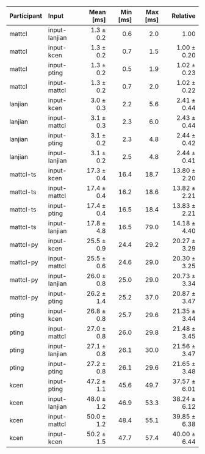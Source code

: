 | Participant | Input | Mean [ms] | Min [ms] | Max [ms] | Relative |
|:---|:---|---:|---:|---:|---:|
| mattcl | input-lanjian | 1.3 ± 0.2 | 0.6 | 2.0 | 1.00 |
| mattcl | input-kcen | 1.3 ± 0.2 | 0.7 | 1.5 | 1.00 ± 0.20 |
| mattcl | input-pting | 1.3 ± 0.2 | 0.5 | 1.9 | 1.02 ± 0.23 |
| mattcl | input-mattcl | 1.3 ± 0.2 | 0.7 | 2.0 | 1.02 ± 0.22 |
| lanjian | input-kcen | 3.0 ± 0.3 | 2.2 | 5.6 | 2.41 ± 0.44 |
| lanjian | input-mattcl | 3.1 ± 0.3 | 2.3 | 6.0 | 2.43 ± 0.44 |
| lanjian | input-pting | 3.1 ± 0.2 | 2.3 | 4.8 | 2.44 ± 0.42 |
| lanjian | input-lanjian | 3.1 ± 0.2 | 2.5 | 4.8 | 2.44 ± 0.41 |
| mattcl-ts | input-kcen | 17.3 ± 0.4 | 16.4 | 18.7 | 13.80 ± 2.20 |
| mattcl-ts | input-mattcl | 17.4 ± 0.4 | 16.2 | 18.6 | 13.82 ± 2.21 |
| mattcl-ts | input-pting | 17.4 ± 0.4 | 16.5 | 18.4 | 13.83 ± 2.21 |
| mattcl-ts | input-lanjian | 17.8 ± 4.8 | 16.5 | 79.0 | 14.18 ± 4.40 |
| mattcl-py | input-kcen | 25.5 ± 0.9 | 24.4 | 29.2 | 20.27 ± 3.29 |
| mattcl-py | input-mattcl | 25.5 ± 0.6 | 24.6 | 29.0 | 20.30 ± 3.25 |
| mattcl-py | input-lanjian | 26.0 ± 0.8 | 25.0 | 29.0 | 20.73 ± 3.34 |
| mattcl-py | input-pting | 26.2 ± 1.4 | 25.2 | 37.0 | 20.87 ± 3.47 |
| pting | input-kcen | 26.8 ± 0.8 | 25.7 | 29.6 | 21.35 ± 3.44 |
| pting | input-mattcl | 27.0 ± 0.8 | 26.0 | 29.8 | 21.48 ± 3.45 |
| pting | input-lanjian | 27.1 ± 0.8 | 26.1 | 30.0 | 21.56 ± 3.47 |
| pting | input-pting | 27.2 ± 0.8 | 26.1 | 29.6 | 21.65 ± 3.48 |
| kcen | input-pting | 47.2 ± 1.1 | 45.6 | 49.7 | 37.57 ± 6.01 |
| kcen | input-lanjian | 48.0 ± 1.2 | 46.9 | 53.3 | 38.24 ± 6.12 |
| kcen | input-mattcl | 50.0 ± 1.2 | 48.4 | 55.1 | 39.85 ± 6.38 |
| kcen | input-kcen | 50.2 ± 1.5 | 47.7 | 57.4 | 40.00 ± 6.44 |
